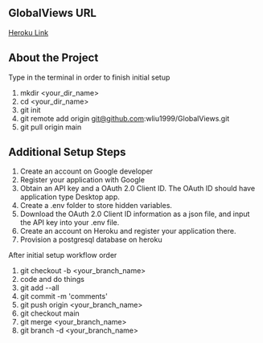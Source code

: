 ## GlobalViews URL
[Heroku Link](http://global-views2.herokuapp.com/)

## About the Project
Type in the terminal in order to finish initial setup

1. mkdir <your_dir_name> 
2. cd <your_dir_name>
3. git init
4. git remote add origin git@github.com:wliu1999/GlobalViews.git
5. git pull origin main

## Additional Setup Steps

1. Create an account on Google developer
2. Register your application with Google
3. Obtain an API key and a OAuth 2.0 Client ID. The OAuth ID should have application type Desktop app.
4. Create a .env folder to store hidden variables.
5. Download the OAuth 2.0 Client ID information as a json file, and input the API key into your .env file.
6. Create an account on Heroku and register your application there. 
7. Provision a postgresql database on heroku

After initial setup workflow order

1. git checkout -b <your_branch_name>
2. code and do things
3. git add --all
4. git commit -m 'comments'
5. git push origin <your_branch_name>
6. git checkout main
7. git merge <your_branch_name>
8. git branch -d <your_branch_name>
